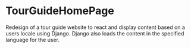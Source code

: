 # TourGuideHomePage
Redesign of a tour  guide website to react and display content based on a users locale using Django. Django also loads the content in the specified language for the user.
